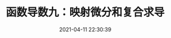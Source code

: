---
title: 函数导数九：映射微分和复合求导
date: 2021-04-11 22:30:39
tags:
    - 数学分析
    - 函数导数
    - 映射
    - 微分
categories: 数学
mathjax: true
---